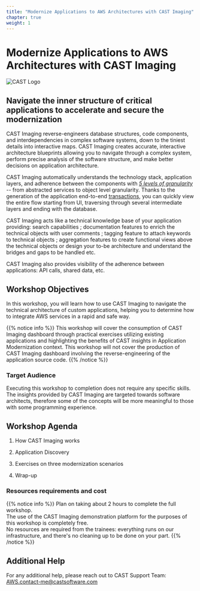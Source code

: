 ```yaml
--- 
title: "Modernize Applications to AWS Architectures with CAST Imaging" 
chapter: true 
weight: 1 
--- 
```


# Modernize Applications to AWS Architectures with CAST Imaging

![CAST Logo](/images/CAST_Logo.png) 

## Navigate the inner structure of critical applications to accelerate and secure the modernization 

CAST Imaging reverse-engineers database structures, code components, and interdependencies in complex software systems, down to the tiniest details into interactive maps. CAST Imaging creates accurate, interactive architecture blueprints allowing you to navigate through a complex system, perform precise analysis of the software structure, and make better decisions on application architecture. 

CAST Imaging automatically understands the technology stack, application layers, and adherence between the components with *[5 levels of granularity](https://doc.castsoftware.com/display/IMAGING/User+Guide+-+GUI+-+Toolbar+menu+options)* -- from abstracted services to object level granularity. Thanks to the generation of the application end-to-end [transactions](https://doc.castsoftware.com/display/ONBRD/Transaction+and+Function+Point+management), you can quickly view the entire flow starting from UI, traversing through several intermediate layers and ending with the database. 

CAST Imaging acts like a technical knowledge base of your application providing: search capabilities ; documentation features to enrich the technical objects with user comments ; tagging feature to attach keywords to technical objects ; aggregation features to create functional views above the technical objects or design your to-be architecture and understand the bridges and gaps to be handled etc. 

CAST Imaging also provides visibility of the adherence between applications: API calls, shared data, etc. 

## Workshop Objectives 

In this workshop, you will learn how to use CAST Imaging to navigate the technical architecture of custom applications, helping you to determine how to integrate AWS services in a rapid and safe way. 

{{% notice info %}}
This workshop will cover the consumption of CAST Imaging dashboard through practical exercises utilizing existing applications and highlighting the benefits of CAST insights in Application Modernization context.
This workshop will not cover the production of CAST Imaging dashboard involving the reverse-engineering of the application source code.
{{% /notice %}}

### Target Audience

Executing this workshop to completion does not require any specific skills. The insights provided by CAST Imaging are targeted towards software architects, therefore some of the concepts will be more meaningful to those with some programming experience.

## Workshop Agenda

1. How CAST Imaging works

2. Application Discovery

3. Exercises on three modernization scenarios

4. Wrap-up



### Resources requirements and cost

{{% notice info %}}
Plan on taking about 2 hours to complete the full workshop.\
The use of the CAST Imaging demonstration platform for the purposes of this workshop is completely free.\
No resources are required from the trainees: everything runs on our infrastructure, and there's no cleaning up to be done on your part.
{{% /notice %}}
## Additional Help 

For any additional help, please reach out to CAST Support Team: AWS.contact-me@castsoftware.com